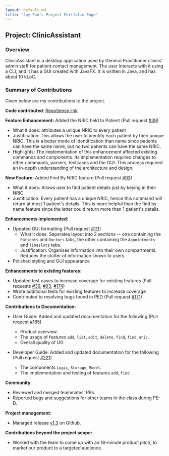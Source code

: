 ```yaml
---
layout: default.md
title: "Joy Foo's Project Portfolio Page"
---
```


## Project: ClinicAssistant

### Overview

ClinicAssistant is a desktop application used by General Practitioner clinics' admin staff for patient contact management. The user interacts with it using a CLI, and it has a GUI created with JavaFX. It is written in Java, and has about 10 kLoC.

### Summary of Contributions

Given below are my contributions to the project.

**Code contributed**: [RepoSense link](https://nus-cs2103-ay2324s1.github.io/tp-dashboard/?search=yezkez10&breakdown=true)

**Feature Enhancement:** Added the NRIC field to Patient (Pull request [#39](https://github.com/AY2324S1-CS2103T-W09-3/tp/pull/39))
- What it does: attributes a unique NRIC to every patient
- Justification: This allows the user to identify each patient by their unique NRIC.
This is a better mode of identification than name since patients can have the same name, 
but no two patients can have the same NRIC.
- Highlights: The implementation of this enhancement affected existing commands and components. 
Its implementation required changes to other commands, parsers, testcases and the GUI.
This process required an in-depth understanding of the architecture and design.


**New Feature:** Added Find By NRIC feature (Pull request [#93](https://github.com/AY2324S1-CS2103T-W09-3/tp/pull/93))
  - What it does: Allows user to find patient details just by keying in their NRIC.
  - Justification: Every patient has a unique NRIC, hence this command will return at most 1 patient's details.
This is more helpful than the find by name feature since the latter could return more than 1 patient's details. 


**Enhancements implemented:**
- Updated GUI formatting (Pull request [#111](https://github.com/AY2324S1-CS2103T-W09-3/tp/pull/111))
  - What it does: Separates layout into 2 sections -- one containing the `Patients` and `Doctors` tabs, 
  the other containing the `Appointments` and `Timeslots` tabs.
  - Justification: Organises information into their own compartments. Reduces the clutter of information shown to users. 
- Polished styling and GUI appearance


**Enhancements to existing features:**
- Updated test cases to increase coverage for existing features (Pull requests [#39](https://github.com/AY2324S1-CS2103T-W09-3/tp/pull/39),
  [#93](https://github.com/AY2324S1-CS2103T-W09-3/tp/pull/93), 
  [#174](https://github.com/AY2324S1-CS2103T-W09-3/tp/pull/174))
- Wrote additional tests for existing features to increase coverage
- Contributed to resolving bugs found in PED (Pull request [#171](https://github.com/AY2324S1-CS2103T-W09-3/tp/pull/171))


**Contributions to Documentation:**
* User Guide: Added and updated documentation for the following (Pull request [#185](https://github.com/AY2324S1-CS2103T-W09-3/tp/pull/185))
    * Product overview.
    * The usage of features `add`, `list`, `edit`, `delete`, `find`, `find_nric`.
    * Overall quality of UG
      
* Developer Guide: Added and updated documentation for the following (Pull request [#221](https://github.com/AY2324S1-CS2103T-W09-3/tp/pull/221))
    * The components `Logic`, `Storage`, `Model`.
    * The implementation and testing of features `add`, `find`. 


**Community**:
* Reviewed and merged teammates' PRs.
* Reported bugs and suggestions for other teams in the class during PE-D.


**Project management**:
- Managed release [v1.3](https://github.com/AY2324S1-CS2103T-W09-3/tp/releases/tag/v1.3) on Github.


**Contributions beyond the project scope:**
- Worked with the team to come up with an 18-minute product pitch, 
to market our product to a targeted audience. 
